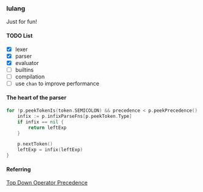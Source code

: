 ### lulang

Just for fun!

#### TODO List

* [x] lexer
* [x] parser
* [x] evaluator
* [ ] builtins
* [ ] compilation
* [ ] use `chan` to improve performance

#### The heart of the parser

```go
for !p.peekTokenIs(token.SEMICOLON) && precedence < p.peekPrecedence() {
    infix := p.infixParseFns[p.peekToken.Type]
    if infix == nil {
        return leftExp
    }

    p.nextToken()
    leftExp = infix(leftExp)
}
```

#### Referring

[Top Down Operator Precedence](https://tdop.github.io/)

